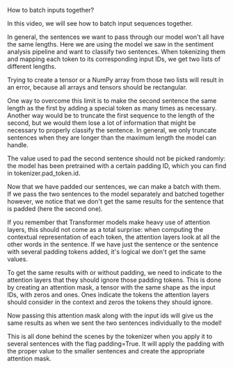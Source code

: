 How to batch inputs together?

In this video, we will see how to batch input sequences together.

In general, the sentences we want to pass through our model won't all have the same lengths. Here we are using the model we saw in the sentiment analysis pipeline and want to classify two sentences. When tokenizing them and mapping each token to its corresponding input IDs, we get two lists of different lengths.

Trying to create a tensor or a NumPy array from those two lists will result in an error, because all arrays and tensors should be rectangular.

One way to overcome this limit is to make the second sentence the same length as the first by adding a special token as many times as necessary. Another way would be to truncate the first sequence to the length of the second, but we would them lose a lot of information that might be necessary to properly classify the sentence. In general, we only truncate sentences when they are longer than the maximum length the model can handle.

The value used to pad the second sentence should not be picked randomly: the model has been pretrained with a certain padding ID, which you can find in tokenizer.pad_token.id.

Now that we have padded our sentences, we can make a batch with them. If we pass the two sentences to the model separately and batched together however, we notice that we don't get the same results for the sentence that is padded (here the second one).

If you remember that Transformer models make heavy use of attention layers, this should not come as a total surprise: when computing the contextual representation of each token, the attention layers look at all the other words in the sentence. If we have just the sentence or the sentence with several padding tokens added, it's logical we don't get the same values.

To get the same results with or without padding, we need to indicate to the attention layers that they should ignore those padding tokens. This is done by creating an attention mask, a tensor with the same shape as the input IDs, with zeros and ones. Ones indicate the tokens the attention layers should consider in the context and zeros the tokens they should ignore.

Now passing this attention mask along with the input ids will give us the same results as when we sent the two sentences individually to the model!

This is all done behind the scenes by the tokenizer when you apply it to several sentences with the flag padding=True. It will apply the padding with the proper value to the smaller sentences and create the appropriate attention mask.